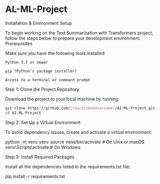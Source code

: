 # AL-ML-Project
Installation & Environment Setup

To begin working on the Text Summarization with Transformers project, follow the steps below to prepare your development environment.
Prerequisites

Make sure you have the following tools installed:

    Python 3.7 or newer

    pip (Python’s package installer)

    Access to a terminal or command prompt

Step 1: Clone the Project Repository

Download the project to your local machine by running:

```bash
git clone https://github.com/[YourGitHubUsername]/AI-ML-Project.git
cd AI-ML-Project
```

Step 2: Set Up a Virtual Environment

To avoid dependency issues, create and activate a virtual environment:

python -m venv venv
source venv/bin/activate     # On Unix or macOS
venv\Scripts\activate        # On Windows

Step 3: Install Required Packages

Install all the dependencies listed in the requirements.txt file:

pip install -r requirements.txt
